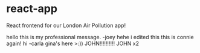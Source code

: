 # react-app
React frontend for our London Air Pollution app!

hello this is my professional message. -joey
hehe i edited this
this is connie again!
hi -carla
gina's here >:))
JOHN!!!!!!!!!!
JOHN x2